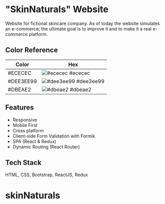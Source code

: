 
# "SkinNaturals" Website

Website for fictional skincare company. As of today the website simulates an e-commerce; the ultimate goal is to improve it and to make it a real e-commerce platform.


## Color Reference

| Color             | Hex                                                                |
| ----------------- | ------------------------------------------------------------------ |
| #ECECEC | ![#ececec](https://via.placeholder.com/10/ececec?text=+) #ececec |
| #DEE3EE99 | ![#dee3ee99](https://via.placeholder.com/10/dee3ee99?text=+) #dee3ee99 |
| #DBEAE2 | ![#dbeae2](https://via.placeholder.com/10/dbeae2?text=+) #dbeae2 |


## Features

- Responsive
- Mobile First
- Cross platform
- Client-side Form Validation with Formik
- SPA (React & Redux)
- Dynamic Routing (React Router)


## Tech Stack

HTML, CSS, Bootstrap, ReactJS, Redux


# skinNaturals
